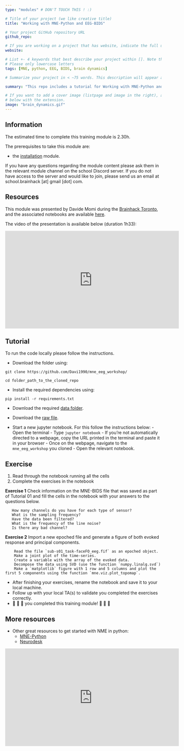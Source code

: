 ```yaml
---
type: "modules" # DON'T TOUCH THIS ! :)

# Title of your project (we like creative title)
title: "Working with MNE-Python and EEG-BIDS"

# Your project GitHub repository URL
github_repo:

# If you are working on a project that has website, indicate the full url including "https://" below or leave it empty.
website:

# List +- 4 keywords that best describe your project within []. Note that the project summary also involves a number of key words. Those are listed on top of the [github repository](https://github.com/PSY6983-2021/project_template), click `manage topics`.
# Please only lowercase letters
tags: [MNE, python, EEG, BIDS, brain dynamics]

# Summarize your project in < ~75 words. This description will appear at the top of your page and on the list page with other projects..

summary: "This repo includes a tutorial for Working with MNE-Python and EEG-BIDS."

# If you want to add a cover image (listpage and image in the right), add it to your directory and indicate the name
# below with the extension.
image: "brain_dynamics.gif"
---
```

<!-- This is an html comment and this won't appear in the rendered page. You are now editing the "content" area, the core of your description. Everything that you can do in markdown is allowed below. We added a couple of comments to guide your through documenting your progress. -->

## Information

The estimated time to complete this training module is 2.30h.

The prerequisites to take this module are:
 * the [installation](/modules/installation) module.
 
If you have any questions regarding the module content please ask them in the relevant module channel on the school Discord server. If you do not have access to the server and would like to join, please send us an email at school.brainhack [at] gmail [dot] com.

## Resources
This module was presented by Davide Momi during the [Brainhack Toronto](https://brainhackto.github.io/global-toronto-12-2022/), and the associated notebooks are available [here](https://github.com/Davi1990/mne_eeg_workshop).

The video of the presentation is available below (duration 1h33):
<iframe width="560" height="315" src="https://www.youtube.com/embed/du1XezR246w" title="YouTube video player" frameborder="0" allow="accelerometer; autoplay; clipboard-write; encrypted-media; gyroscope; picture-in-picture; web-share" allowfullscreen></iframe>

## Tutorial
To run the code locally please follow the instructions.
 * Download the folder using:
```
git clone https://github.com/Davi1990/mne_eeg_workshop/
```

```
cd folder_path_to_the_cloned_repo
```

 * Install the required dependencies using:
```
pip install -r requirements.txt
```

 * Download the required [data folder](https://drive.google.com/drive/folders/1DO-dXfIXzGDzmgcWRMtYvX30ZECYzRYd?usp=sharing).

 * Download the [raw file](https://drive.google.com/file/d/1-RSyaXp2Chx0zLuaAnlgK8o1VMo3enx8/view?usp=share_link).

 * Start a new jupyter notebook. For this follow the instructions below:
       - Open the terminal
       - Type `jupyter notebook`
       - If you’re not automatically directed to a webpage, copy the URL printed in the terminal and paste it in your browser
       - Once on the webpage, navigate to the `mne_eeg_workshop` you cloned
       - Open the relevant notebook.
       
## Exercise

1. Read through the notebook running all the cells
2. Complete the exercises in the notebook

**Exercise 1** Check information on the MNE-BIDS file that was saved as part of Tutorial 01 and fill the cells in the notebook with your answers to the questions below.

       How many channels do you have for each type of sensor?
       What is the sampling frequency?
       Have the data been filtered?
       What is the frequency of the line noise?
       Is there any bad channel?
       

**Exercise 2** Import a new epoched file and generate a figure of both evoked response and principal components.

        Read the file `sub-s01_task-faceFO_eeg.fif` as an epoched object.
        Make a joint plot of the time-series.
        Create a variable with the array of the evoked data.
        Decompose the data using SVD (use the function `numpy.linalg.svd`)
        Make a `matplotlib` figure with 1 row and 5 columns and plot the first 5 components using the function `mne.viz.plot_topomap`.


* After finishing your exercises, rename the notebook and save it to your local machine.
* Follow up with your local TA(s) to validate you completed the exercises correctly.
* :tada: :tada: :tada: you completed this training module! :tada: :tada: :tada:


 ## More resources

 - Other great resources to get started with NME in python:
    -  [MNE-Python](https://mne.tools/stable/auto_tutorials/index.html)
    -  [Neurodesk](https://www.neurodesk.org/tutorials/electrophysiology/eeg_mne-python/)

 <iframe width="560" height="315" src="https://www.youtube.com/embed/MYcCRhEb5Ic" title="YouTube video player" frameborder="0" allow="accelerometer; autoplay; clipboard-write; encrypted-media; gyroscope; picture-in-picture; web-share" allowfullscreen></iframe>
